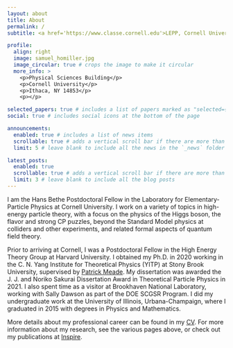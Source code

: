 ```yaml
---
layout: about
title: About
permalink: /
subtitle: <a href='https://www.classe.cornell.edu'>LEPP, Cornell University</a>

profile:
  align: right
  image: samuel_homiller.jpg
  image_circular: true # crops the image to make it circular
  more_info: >
    <p>Physical Sciences Building</p>
    <p>Cornell University</p>
    <p>Ithaca, NY 14853</p>
    <p></p>

selected_papers: true # includes a list of papers marked as "selected={true}"
social: true # includes social icons at the bottom of the page

announcements:
  enabled: true # includes a list of news items
  scrollable: true # adds a vertical scroll bar if there are more than 3 news items
  limit: 5 # leave blank to include all the news in the `_news` folder

latest_posts:
  enabled: true
  scrollable: true # adds a vertical scroll bar if there are more than 3 new posts items
  limit: 3 # leave blank to include all the blog posts
---
```


I am the Hans Bethe Postdoctoral Fellow in the Laboratory for Elementary-Particle Physics at Cornell University. I work on a variety of topics in high-energy particle theory, with a focus on the physics of the Higgs boson, the flavor and strong CP puzzles, beyond the Standard Model physics at colliders and other experiments, and related formal aspects of quantum field theory.

Prior to arriving at Cornell, I was a Postdoctoral Fellow in the High Energy Theory Group at Harvard University. I obtained my Ph.D. in 2020 working in the C. N. Yang Institute for Theoretical Physics (YITP) at Stony Brook University, supervised by [Patrick Meade](http://insti.physics.sunysb.edu/~meade/). My dissertation was awarded the J. J. and Noriko Sakurai Dissertation Award in Theoretical Particle Physics in 2021. I also spent time as a visitor at Brookhaven National Laboratory, working with Sally Dawson as part of the DOE SCGSR Program. I did my undergraduate work at the University of Illinois, Urbana-Champaign, where I graduated in 2015 with degrees in Physics and Mathematics.

More details about my professional career can be found in my [CV](/cv). For more information about my research, see the various pages above, or check out my publications at [<i class="ai ai-inspire"></i> Inspire](https://inspirehep.net/authors/1515880). 
